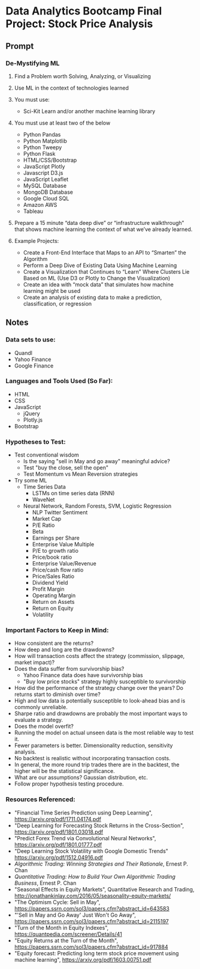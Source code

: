 # Data Analytics Bootcamp Final Project: Stock Price Analysis

## Prompt

### De-Mystifying ML

1. Find a Problem worth Solving, Analyzing, or Visualizing

2. Use ML in the context of technologies learned

3. You must use:
    * Sci-Kit Learn and/or another machine learning library

4. You must use at least two of the below
    * Python Pandas
    * Python Matplotlib
    * Python Tweepy
    * Python Flask
    * HTML/CSS/Bootstrap
    * JavaScript Plotly
    * Javascript D3.js
    * JavaScript Leaflet
    * MySQL Database
    * MongoDB Database
    * Google Cloud SQL
    * Amazon AWS
    * Tableau

5. Prepare a 15 minute “data deep dive” or “infrastructure walkthrough” that shows machine learning the context of what we’ve already learned.

6. Example Projects:
    * Create a Front-End Interface that Maps to an API to “Smarten” the Algorithm
    * Perform a Deep Dive of Existing Data Using Machine Learning
    * Create a Visualization that Continues to “Learn” Where Clusters Lie Based on ML (Use D3 or Plotly to Change the Visualization)
    * Create an idea with “mock data” that simulates how machine learning might be used
    * Create an analysis of existing data to make a prediction, classification, or regression


## Notes

### Data sets to use:
- Quandl
- Yahoo Finance
- Google Finance

### Languages and Tools Used (So Far):
- HTML
- CSS
- JavaScript
    - jQuery
    - Plotly.js
- Bootstrap

### Hypotheses to Test:
- Test conventional wisdom
    - Is the saying "sell in May and go away" meaningful advice?
    - Test "buy the close, sell the open"
    - Test Momentum vs Mean Reversion strategies
- Try some ML
    - Time Series Data
        - LSTMs on time series data (RNN)
        - WaveNet
    - Neural Network, Random Forests, SVM, Logistic Regression
        - NLP Twitter Sentiment
        - Market Cap
        - P/E Ratio
        - Beta
        - Earnings per Share
        - Enterprise Value Multiple
        - P/E to growth ratio
        - Price/book ratio
        - Enterprise Value/Revenue
        - Price/cash flow ratio
        - Price/Sales Ratio
        - Dividend Yield
        - Profit Margin
        - Operating Margin
        - Return on Assets
        - Return on Equity
        - Volatility


### Important Factors to Keep in Mind:
- How consistent are the returns?
- How deep and long are the drawdowns?
- How will transaction costs affect the strategy (commission, slippage, market impact)?
- Does the data suffer from survivorship bias?
    - Yahoo Finance data does have survivorship bias
    - "Buy low price stocks" strategy highly susceptible to survivorship
- How did the performance of the strategy change over the years? Do returns start to diminish over time?
- High and low data is potentially susceptible to look-ahead bias and is commonly unreliable.
- Sharpe ratio and drawdowns are probably the most important ways to evaluate a strategy.
- Does the model overfit?
- Running the model on actual unseen data is the most reliable way to test it.
- Fewer parameters is better. Dimensionality reduction, sensitivity analysis.
- No backtest is realistic without incorporating transaction costs.
- In general, the more round trip trades there are in the backtest, the higher will be the statistical significance.
- What are our assumptions? Gaussian distribution, etc.
- Follow proper hypothesis testing procedure.

### Resources Referenced:
- "Financial Time Series Prediction using Deep Learning", https://arxiv.org/pdf/1711.04174.pdf
- "Deep Learning for Forecasting Stock Returns in the Cross-Section", https://arxiv.org/pdf/1801.03018.pdf
- "Predict Forex Trend via Convolutional Neural Networks", https://arxiv.org/pdf/1801.01777.pdf
- "Deep Learning Stock Volatility with Google Domestic Trends" https://arxiv.org/pdf/1512.04916.pdf
- *Algorithmic Trading: Winning Strategies and Their Rationale*, Ernest P. Chan
- *Quantitative Trading: How to Build Your Own Algorithmic Trading Business*, Ernest P. Chan
- "Seasonal Effects in Equity Markets", Quantitative Research and Trading,  http://jonathankinlay.com/2016/05/seasonality-equity-markets/
- "The Optimism Cycle: Sell in May", https://papers.ssrn.com/sol3/papers.cfm?abstract_id=643583
- "'Sell in May and Go Away' Just Won't Go Away", https://papers.ssrn.com/sol3/papers.cfm?abstract_id=2115197
- "Turn of the Month in Equity Indexes", https://quantpedia.com/screener/Details/41
- "Equity Returns at the Turn of the Month", https://papers.ssrn.com/sol3/papers.cfm?abstract_id=917884
- "Equity forecast: Predicting long term stock price movement using machine learning", https://arxiv.org/pdf/1603.00751.pdf
